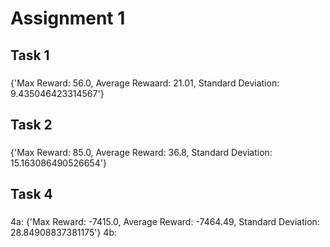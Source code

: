 # Assignment 1
## Task 1
###
{'Max Reward: 56.0, Average Rewaard: 21.01, Standard Deviation: 9.435046423314567'}

## Task 2
###
{'Max Reward: 85.0, Average Reward: 36.8, Standard Deviation: 15.163086490526654'}

## Task 4
###
4a: {'Max Reward: -7415.0, Average Reward: -7464.49, Standard Deviation: 28.84908837381175'}
4b: 
